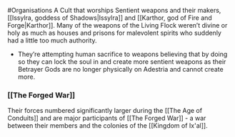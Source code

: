 #Organisations 
A Cult that worships Sentient weapons and their makers, [[Issylra, goddess of Shadows|Issylra]] and [[Karthor, god of Fire and Forge|Karthor]]. Many of the weapons of the Living Flock weren’t divine or holy as much as houses and prisons for malevolent spirits who suddenly had a little too much authority.
- They’re attempting human sacrifice to weapons believing that by doing so they can lock the soul in and create more sentient weapons as their Betrayer Gods are no longer physically on Adestria and cannot create more.

### [[The Forged War]]
Their forces numbered significantly larger during the [[The Age of Conduits]] and are major participants of [[The Forged War]] - a war between their members and the colonies of the [[Kingdom of Ix'al]].